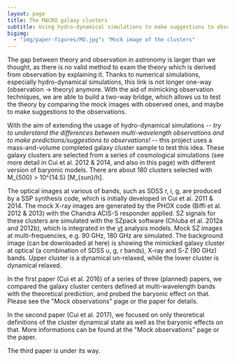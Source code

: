 ```yaml
---
layout: page
title: The MACRO galaxy clusters
subtitle: Using hydro-dynamical simulations to make suggestions to observations.
bigimg:
  - "img/paper-figures/MO.jpg": "Mock image of the clusters"
---
```


The gap between theory and observation in astronomy is larger than we thought, as there is no valid method to exam the theory which is derived from observation by explaining it. Thanks to numerical simulations, especially hydro-dynamical simulations, this link is not longer one-way (observation -> theory) anymore. With the aid of mimicking observation techniques, we are able to build a two-way bridge, which allows us to test the theory by comparing the mock images with observed ones, and maybe to make suggestions to the observations.


With the aim of extending the usage of hydro-dynamical simulations -- *try to understand the differences between multi-wavelength observations and to make predictions/suggestions to observations!* --
this project uses a mass-and-volume completed galaxy cluster sample to test this idea. These galaxy clusters are selected from a series of cosmological simulations (see more detail in Cui et al. 2012 & 2014, and also in this page) with different version of baryonic models. There are about 180 clusters selected with M_{500} > 10^{14.5} [M_{sun}/h].

The optical images at various of bands, such as SDSS r, i, g, are produced by a SSP synthesis code, which is initially developed in Cui et al. 2011 & 2014. The mock X-ray images are generated by the PHOX code (Biffi et al. 2012 & 2013) with the Chandra ACIS-S responder applied. SZ signals for these clusters are simulated with the SZpack software (Chluba et al. 2012a and 2012b), which is integrated in the [yt](http://yt-project.org/) analysis models. Mock SZ images at multi-frequencies, e.g. 90 GHz, 180 GHz are simulated. The background image (can be downloaded at here) is showing the mimicked galaxy cluster at optical (a combination of SDSS u, g, r bands), X-ray and S-Z (90 GHz) bands. Upper cluster is a dynamical un-relaxed, while the lower cluster is dynamical relaxed.

In the first paper (Cui et al. 2016) of a series of three (planned) papers, we compared the galaxy cluster centers defined at multi-wavelength bands with the theoretical prediction, and probed the baryonic effect on that. Please see the "Mock observations" page or the paper for details.

In the second paper (Cui et al. 2017), we focused on only theoretical definitions of the cluster dynamical state as well as the baryonic effects on that. More informations can be found at the "Mock observations" page or the paper.

The third paper is under its way.
